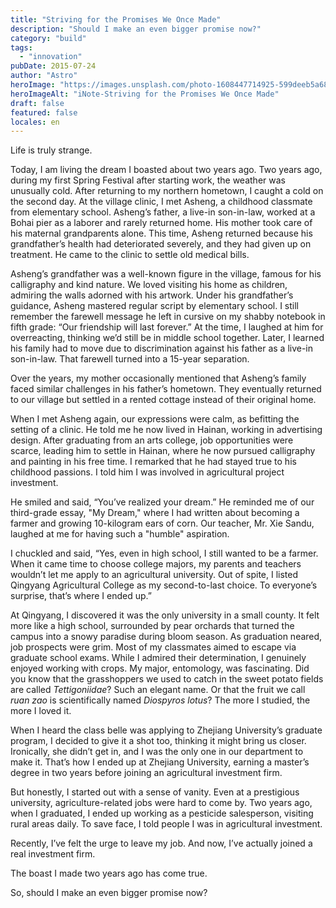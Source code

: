 ```yaml
---
title: "Striving for the Promises We Once Made"
description: "Should I make an even bigger promise now?"
category: "build"
tags:
  - "innovation"
pubDate: 2015-07-24
author: "Astro"
heroImage: "https://images.unsplash.com/photo-1608447714925-599deeb5a682"
heroImageAlt: "iNote-Striving for the Promises We Once Made"
draft: false
featured: false
locales: en
---
```


Life is truly strange.

Today, I am living the dream I boasted about two years ago. Two years ago, during my first Spring Festival after starting work, the weather was unusually cold. After returning to my northern hometown, I caught a cold on the second day. At the village clinic, I met Asheng, a childhood classmate from elementary school. Asheng’s father, a live-in son-in-law, worked at a Bohai pier as a laborer and rarely returned home. His mother took care of his maternal grandparents alone. This time, Asheng returned because his grandfather’s health had deteriorated severely, and they had given up on treatment. He came to the clinic to settle old medical bills.

Asheng’s grandfather was a well-known figure in the village, famous for his calligraphy and kind nature. We loved visiting his home as children, admiring the walls adorned with his artwork. Under his grandfather’s guidance, Asheng mastered regular script by elementary school. I still remember the farewell message he left in cursive on my shabby notebook in fifth grade: “Our friendship will last forever.” At the time, I laughed at him for overreacting, thinking we’d still be in middle school together. Later, I learned his family had to move due to discrimination against his father as a live-in son-in-law. That farewell turned into a 15-year separation.

Over the years, my mother occasionally mentioned that Asheng’s family faced similar challenges in his father’s hometown. They eventually returned to our village but settled in a rented cottage instead of their original home.

When I met Asheng again, our expressions were calm, as befitting the setting of a clinic. He told me he now lived in Hainan, working in advertising design. After graduating from an arts college, job opportunities were scarce, leading him to settle in Hainan, where he now pursued calligraphy and painting in his free time. I remarked that he had stayed true to his childhood passions. I told him I was involved in agricultural project investment.

He smiled and said, “You’ve realized your dream.” He reminded me of our third-grade essay, "My Dream," where I had written about becoming a farmer and growing 10-kilogram ears of corn. Our teacher, Mr. Xie Sandu, laughed at me for having such a "humble" aspiration.

I chuckled and said, “Yes, even in high school, I still wanted to be a farmer. When it came time to choose college majors, my parents and teachers wouldn’t let me apply to an agricultural university. Out of spite, I listed Qingyang Agricultural College as my second-to-last choice. To everyone’s surprise, that’s where I ended up.”

At Qingyang, I discovered it was the only university in a small county. It felt more like a high school, surrounded by pear orchards that turned the campus into a snowy paradise during bloom season. As graduation neared, job prospects were grim. Most of my classmates aimed to escape via graduate school exams. While I admired their determination, I genuinely enjoyed working with crops. My major, entomology, was fascinating. Did you know that the grasshoppers we used to catch in the sweet potato fields are called _Tettigoniidae_? Such an elegant name. Or that the fruit we call _ruan zao_ is scientifically named _Diospyros lotus_? The more I studied, the more I loved it.

When I heard the class belle was applying to Zhejiang University’s graduate program, I decided to give it a shot too, thinking it might bring us closer. Ironically, she didn’t get in, and I was the only one in our department to make it. That’s how I ended up at Zhejiang University, earning a master’s degree in two years before joining an agricultural investment firm.

But honestly, I started out with a sense of vanity. Even at a prestigious university, agriculture-related jobs were hard to come by. Two years ago, when I graduated, I ended up working as a pesticide salesperson, visiting rural areas daily. To save face, I told people I was in agricultural investment.

Recently, I’ve felt the urge to leave my job. And now, I’ve actually joined a real investment firm.

The boast I made two years ago has come true.

So, should I make an even bigger promise now?
